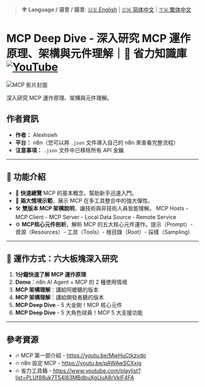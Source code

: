 > 🌍 **Language / 语言 / 語言**: [🇺🇸 English](./readme-en.md) | [🇨🇳 简体中文](./readme-cn.md) | [🇹🇼 繁体中文](./readme.md)

# MCP Deep Dive - 深入研究 MCP 運作原理、架構與元件理解｜🧠 省力知識庫[![YouTube](https://img.shields.io/badge/Watch%20on-YouTube-red?logo=youtube)](https://youtu.be/6aOw26BVy4M)

![MCP 影片封面](https://github.com/qwedsazxc78/ai-automation-n8n/blob/main/n8n/11-mcp-deep-dive/cover.png?raw=true)

深入研究 MCP 運作原理、架構與元件理解。

## 作者資訊

* **作者：** Alexhsieh
* **平台：** n8n（您可以將 `.json` 文件導入自己的 n8n 來查看完整流程）
* **注意事項：** `.json` 文件中已移除所有 API 金鑰

---

## 📌 功能介紹

* 🚀 **快速總覽** MCP 的基本概念，幫助新手迅速入門。
* 👥 **兩大情境示範**，展示 MCP 在多工具整合中的強大彈性。
* 🛠 **雙版本 MCP 架構說明**，讓技術與非技術人員皆能理解。 MCP Hosts - MCP Client - MCP Server - Local Data Source - Remote Service
* ⚙️ **MCP核心元件剖析**，解析 MCP 的五大核心元件運作。提示（Prompt）- 資源（Resources）-  工具（Tools）-  根目錄（Root）- 採樣（Sampling）

---

## 🔧 運作方式：六大板塊深入研究

1. **1分鐘快速了解 MCP 運作原理**
2. **Demo**：n8n AI Agent + MCP 的 2 種使用情境
3. **MCP 架構理解**：講給阿嬤聽的版本
4. **MCP 架構理解**：講給開發者聽的版本
5. **MCP Deep Dive** - 5 大金剛！MCP 核心元件
6. **MCP Deep Dive** - 5 大角色球員！MCP 5 大支援功能

---

## 參考資源

* 🔥 MCP 第一部介紹 - https://youtu.be/MwHuCtkzvdo
* 🔥 n8n 設定 MCP - https://youtu.be/pAWAwSCXxig
* 🔥 省力工具箱 - https://www.youtube.com/playlist?list=PLUf88uk7T54I83MBdbuXgUuA8rVklF4FA
